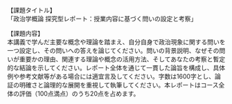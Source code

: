【課題タイトル】  
「政治学概論 探究型レポート：授業内容に基づく問いの設定と考察」

【課題内容】  
本講義で学んだ主要な概念や理論を踏まえ、自分自身で政治現象に関する問いを一つ設定し、その問いへの答えを論じてください。問いの背景説明、なぜその問いが重要かの理由、関連する理論や概念の活用方法、そしてあなたの考察と暫定的な結論を示してください。レポート全体を通じて一貫した論旨を構成し、具体例や参考文献等がある場合には適宜言及してください。字数は1600字とし、論証の明確さと論理的な展開を重視して執筆してください。本レポートはコース全体の評価（100点満点）のうち20点を占めます。